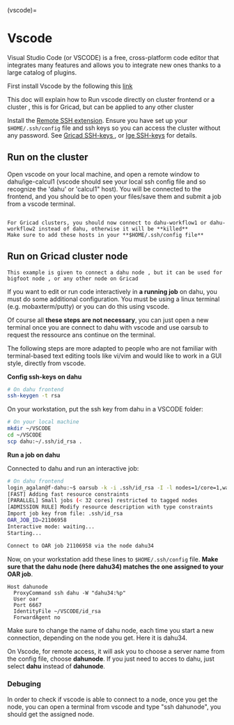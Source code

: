 (vscode)=


# Vscode 


Visual Studio Code (or VSCODE) is a free, cross-platform code editor that integrates many features and allows you to integrate new ones thanks to a large catalog of plugins.

First install Vscode by the following this [link](https://code.visualstudio.com/)

This doc will explain how to Run vscode directly on cluster frontend or a cluster , this is for Gricad, but can be applied to any other cluster

Install the [Remote SSH extension](https://code.visualstudio.com/docs/remote/ssh). Ensure you have set up your `$HOME/.ssh/config` file and ssh keys so you can access the cluster without any password. See [ Gricad SSH-keys ](../Gricad/dahu.md), or [ Ige SSH-keys](../Ige/ige-calcul1.md)  for details.

## Run on the cluster

Open vscode on your local machine, and open a remote window to dahu/ige-calcul1 (vscode should see your local ssh config file and so recognize the 'dahu' or 'calcul1"  host). You will be connected to the frontend, and you should be to open your files/save them and submit a job from  a vscode terminal.

```{note}

For Gricad clusters, you should now connect to dahu-workflow1 or dahu-workflow2 instead of dahu, otherwise it will be **killed**
Make sure to add these hosts in your **$HOME/.ssh/config file**

```


## Run on Gricad cluster node

```{note}
This example is given to connect a dahu node , but it can be used for bigfoot node , or any other node on Gricad
```

If you want to edit or run code interactively in **a running job** on dahu, you must do some additional configuration. You must be using a linux terminal (e.g. mobaxterm/putty) or you can do this using vscode.

Of course all **these steps are not necessary**, you can just open a new terminal once you are connect to dahu with vscode and use oarsub to request the ressource ans continue on the terminal.

The following steps are more adapted to people who are not familiar with terminal-based text editing tools like vi/vim and would like to work in a GUI style, directly from vscode.

**Config ssh-keys on dahu**

```bash
# On dahu frontend
ssh-keygen -t rsa
```

On your workstation, put the ssh key from dahu in a VSCODE folder:

```bash
# On your local machine
mkdir ~/VSCODE
cd ~/VSCODE
scp dahu:~/.ssh/id_rsa .
```

**Run a job on dahu**

Connected to dahu and run an interactive job:

 ```bash
# On dahu frontend
login_agalan@f-dahu:~$ oarsub -k -i .ssh/id_rsa -I -l nodes=1/core=1,walltime=01:00:00 --project sno-elmerice
[FAST] Adding fast resource constraints
[PARALLEL] Small jobs (< 32 cores) restricted to tagged nodes
[ADMISSION RULE] Modify resource description with type constraints
Import job key from file: .ssh/id_rsa
OAR_JOB_ID=21106958
Interactive mode: waiting...
Starting...

Connect to OAR job 21106958 via the node dahu34
```

Now, on your workstation add these lines to `$HOME/.ssh/config` file. **Make sure that the dahu node (here dahu34) matches the one assigned to your OAR job**.

```
Host dahunode
  ProxyCommand ssh dahu -W "dahu34:%p"
  User oar
  Port 6667
  IdentityFile ~/VSCODE/id_rsa
  ForwardAgent no
```

Make sure to change the name of dahu node, each time you start a new connection, depending on the node you get. Here it is dahu34.

On Vscode, for remote access, it will ask you to choose a server name from the config file, choose **dahunode**. If you just need to acces to dahu, just select **dahu** instead of **dahunode**.

### Debuging

In order to check if vscode is able to connect to a node, once you get the node, you can open a terminal from vscode and type "ssh dahunode", you should get the assigned node.

